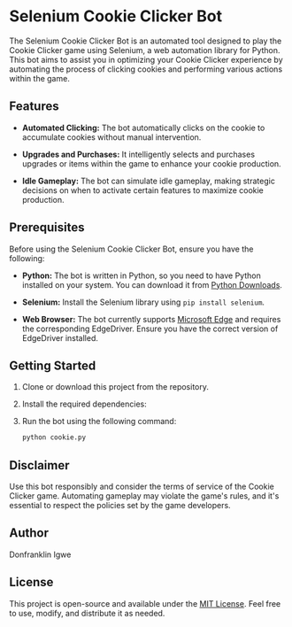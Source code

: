 # Selenium Cookie Clicker Bot

The Selenium Cookie Clicker Bot is an automated tool designed to play the Cookie Clicker game using Selenium, a web automation library for Python. This bot aims to assist you in optimizing your Cookie Clicker experience by automating the process of clicking cookies and performing various actions within the game.

## Features

- **Automated Clicking:** The bot automatically clicks on the cookie to accumulate cookies without manual intervention.

- **Upgrades and Purchases:** It intelligently selects and purchases upgrades or items within the game to enhance your cookie production.

- **Idle Gameplay:** The bot can simulate idle gameplay, making strategic decisions on when to activate certain features to maximize cookie production.

## Prerequisites

Before using the Selenium Cookie Clicker Bot, ensure you have the following:

- **Python:** The bot is written in Python, so you need to have Python installed on your system. You can download it from [Python Downloads](https://www.python.org/downloads/).

- **Selenium:** Install the Selenium library using `pip install selenium`.

- **Web Browser:** The bot currently supports [Microsoft Edge](https://www.microsoft.com/en-us/edge?ep=124&form=MA13KU&es=27) and requires the corresponding EdgeDriver. Ensure you have the correct version of EdgeDriver installed.

## Getting Started

1. Clone or download this project from the repository.

2. Install the required dependencies:

4. Run the bot using the following command:

    ```bash
    python cookie.py
    ```

## Disclaimer

Use this bot responsibly and consider the terms of service of the Cookie Clicker game. Automating gameplay may violate the game's rules, and it's essential to respect the policies set by the game developers.

## Author

Donfranklin Igwe

## License

This project is open-source and available under the [MIT License](https://opensource.org/license/mit/). Feel free to use, modify, and distribute it as needed.
